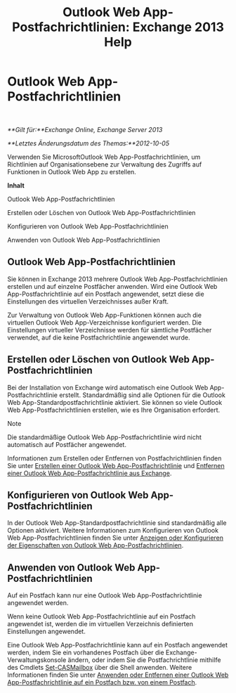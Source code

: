 ﻿---
title: 'Outlook Web App-Postfachrichtlinien: Exchange 2013 Help'
TOCTitle: Outlook Web App-Postfachrichtlinien
ms:assetid: 213b8b7a-1c29-49ee-8c98-d0364ddf4f9d
ms:mtpsurl: https://technet.microsoft.com/de-de/library/Dd335142(v=EXCHG.150)
ms:contentKeyID: 50475208
ms.date: 04/24/2018
mtps_version: v=EXCHG.150
ms.translationtype: HT
---

# Outlook Web App-Postfachrichtlinien

 

_**Gilt für:**Exchange Online, Exchange Server 2013_

_**Letztes Änderungsdatum des Themas:**2012-10-05_

Verwenden Sie MicrosoftOutlook Web App-Postfachrichtlinien, um Richtlinien auf Organisationsebene zur Verwaltung des Zugriffs auf Funktionen in Outlook Web App zu erstellen.

**Inhalt**

Outlook Web App-Postfachrichtlinien

Erstellen oder Löschen von Outlook Web App-Postfachrichtlinien

Konfigurieren von Outlook Web App-Postfachrichtlinien

Anwenden von Outlook Web App-Postfachrichtlinien

## Outlook Web App-Postfachrichtlinien

Sie können in Exchange 2013 mehrere Outlook Web App-Postfachrichtlinien erstellen und auf einzelne Postfächer anwenden. Wird eine Outlook Web App-Postfachrichtlinie auf ein Postfach angewendet, setzt diese die Einstellungen des virtuellen Verzeichnisses außer Kraft.

Zur Verwaltung von Outlook Web App-Funktionen können auch die virtuellen Outlook Web App-Verzeichnisse konfiguriert werden. Die Einstellungen virtueller Verzeichnisse werden für sämtliche Postfächer verwendet, auf die keine Postfachrichtlinie angewendet wurde.

## Erstellen oder Löschen von Outlook Web App-Postfachrichtlinien

Bei der Installation von Exchange wird automatisch eine Outlook Web App-Postfachrichtlinie erstellt. Standardmäßig sind alle Optionen für die Outlook Web App-Standardpostfachrichtlinie aktiviert. Sie können so viele Outlook Web App-Postfachrichtlinien erstellen, wie es Ihre Organisation erfordert.


> [!NOTE]
> Die standardmäßige Outlook Web App-Postfachrichtlinie wird nicht automatisch auf Postfächer angewendet.



Informationen zum Erstellen oder Entfernen von Postfachrichtlinien finden Sie unter [Erstellen einer Outlook Web App-Postfachrichtlinie](create-an-outlook-web-app-mailbox-policy-exchange-2013-help.md) und [Entfernen einer Outlook Web App-Postfachrichtlinie aus Exchange](remove-an-outlook-web-app-mailbox-policy-from-exchange-exchange-2013-help.md).

## Konfigurieren von Outlook Web App-Postfachrichtlinien

In der Outlook Web App-Standardpostfachrichtlinie sind standardmäßig alle Optionen aktiviert. Weitere Informationen zum Konfigurieren von Outlook Web App-Postfachrichtlinien finden Sie unter [Anzeigen oder Konfigurieren der Eigenschaften von Outlook Web App-Postfachrichtlinien](view-or-configure-outlook-web-app-mailbox-policy-properties-exchange-2013-help.md).

## Anwenden von Outlook Web App-Postfachrichtlinien

Auf ein Postfach kann nur eine Outlook Web App-Postfachrichtlinie angewendet werden.

Wenn keine Outlook Web App-Postfachrichtlinie auf ein Postfach angewendet ist, werden die im virtuellen Verzeichnis definierten Einstellungen angewendet.

Eine Outlook Web App-Postfachrichtlinie kann auf ein Postfach angewendet werden, indem Sie ein vorhandenes Postfach über die Exchange-Verwaltungskonsole ändern, oder indem Sie die Postfachrichtlinie mithilfe des Cmdlets [Set-CASMailbox](https://technet.microsoft.com/de-de/library/bb125264\(v=exchg.150\)) über die Shell anwenden. Weitere Informationen finden Sie unter [Anwenden oder Entfernen einer Outlook Web App-Postfachrichtlinie auf ein Postfach bzw. von einem Postfach](apply-or-remove-an-outlook-web-app-mailbox-policy-on-a-mailbox-exchange-2013-help.md).

